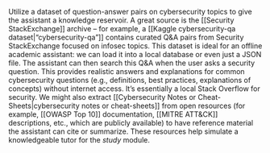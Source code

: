 Utilize a dataset of question-answer pairs on cybersecurity topics to give the assistant a knowledge reservoir. A great source is the [[Security StackExchange]] archive – for example, a [[Kaggle cybersecurity-qa dataset|“cybersecurity-qa”]] contains curated Q&A pairs from Security StackExchange focused on infosec topics. This dataset is ideal for an offline academic assistant: we can load it into a local database or even just a JSON file. The assistant can then search this Q&A when the user asks a security question. This provides realistic answers and explanations for common cybersecurity questions (e.g., definitions, best practices, explanations of concepts) without internet access. It’s essentially a local Stack Overflow for security. We might also extract [[Cybersecurity Notes or Cheat-Sheets|cybersecurity notes or cheat-sheets]] from open resources (for example, [[OWASP Top 10]] documentation, [[MITRE ATT&CK]] descriptions, etc., which are publicly available) to have reference material the assistant can cite or summarize. These resources help simulate a knowledgeable tutor for the _study_ module.